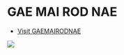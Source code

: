 # GAE MAI ROD NAE

- [Visit GAEMAIRODNAE](konesan.netlify.app)

<img src="https://cdn.discordapp.com/attachments/960423388369813514/1214132041025855508/image.png?ex=65f7ff94&is=65e58a94&hm=c84a6eaec9dbcdd9205be46edd96b9ae5ae12cd8611a5c517bd71af7281f4949&" />
